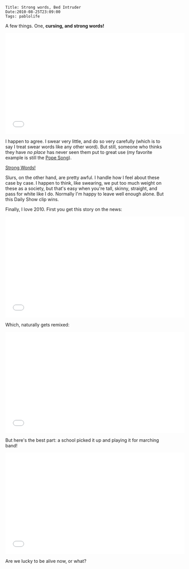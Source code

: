     Title: Strong words, Bed Intruder
    Date:2010-08-25T23:09:00
    Tags: pablolife

A few things.  One, **cursing, and strong words!**

<iframe width="560" height="315" src="//www.youtube.com/embed/s_osQvkeNRM" frameborder="0" allowfullscreen></iframe>

<!-- more -->

I happen to agree.  I swear very little, and do so very carefully (which is to
say I treat swear words like any other word). But still, someone who thinks
they have _no place_ has never seen them put to great use (my favorite example
is still the [Pope Song][1]).

[Strong Words!](http://www.thedailyshow.com/watch/tue-august-24-2010/the-hurt-talker)

Slurs, on the other hand, are pretty awful. I handle how I feel about these
case by case. I happen to think, like swearing, we put too much weight on
these as a society, but that's easy when you're tall, skinny, straight, and
pass for white like I do. Normally I'm happy to leave well enough alone. But
this Daily Show clip wins.

Finally, I love 2010. First you get this story on the news:

<iframe width="560" height="315" src="//www.youtube.com/embed/EzNhaLUT520" frameborder="0" allowfullscreen></iframe>

Which, naturally gets remixed:

<iframe width="560" height="315" src="//www.youtube.com/embed/hMtZfW2z9dw" frameborder="0" allowfullscreen></iframe>

But here's the best part: a school picked it up and playing it for marching
band!

<iframe width="560" height="315" src="//www.youtube.com/embed/Q3UsvLyu3N0" frameborder="0" allowfullscreen></iframe>

Are we lucky to be alive now, or what?

   [1]: http://www.morepablo.com/2010/04/i-read-news.html
